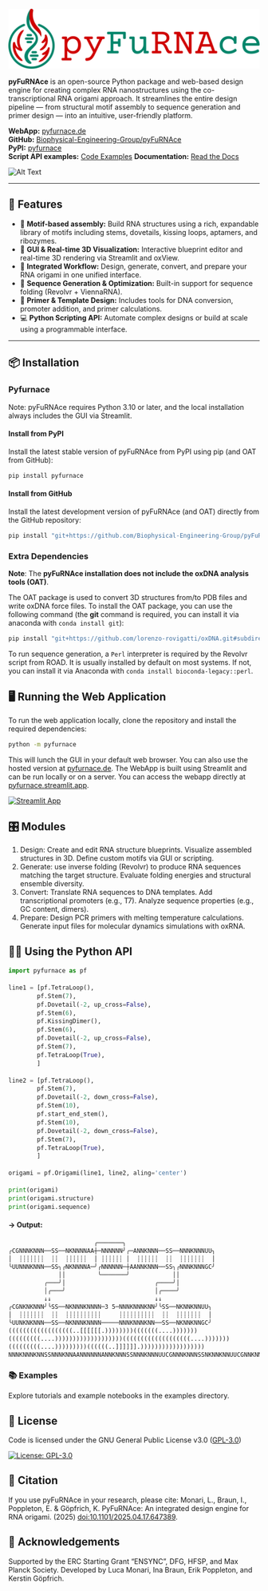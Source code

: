 ![Alt Text](https://github.com/Biophysical-Engineering-Group/pyFuRNAce/blob/main/pyfurnace/app/static/logo_text.png?raw=true)

**pyFuRNAce** is an open-source Python package and web-based design engine for creating complex RNA nanostructures using the co-transcriptional RNA origami approach. It streamlines the entire design pipeline — from structural motif assembly to sequence generation and primer design — into an intuitive, user-friendly platform.

<!-- **Documentation & Source:** _Coming Soon_\ -->
**WebApp:** [pyfurnace.de](http://pyfurnace.de)\
**GitHub:** [Biophysical-Engineering-Group/pyFuRNAce](https://github.com/Biophysical-Engineering-Group/pyFuRNAce)\
**PyPI:** [pyfurnace](https://pypi.org/project/pyfurnace/)\
**Script API examples:** [Code Examples](https://github.com/Biophysical-Engineering-Group/pyFuRNAce/tree/main/examples)
**Documentation:** [Read the Docs](https://pyfurnace.readthedocs.io/en/latest/)

![Alt Text](https://github.com/Biophysical-Engineering-Group/pyFuRNAce/blob/main/pyfurnace/app/static/walkthrough_1min.gif?raw=true)

---

## 🚀 Features

- 🧩 **Motif-based assembly:** Build RNA structures using a rich, expandable library of motifs including stems, dovetails, kissing loops, aptamers, and ribozymes.
- 🎨 **GUI & Real-time 3D Visualization:** Interactive blueprint editor and real-time 3D rendering via Streamlit and oxView.
- 🔄 **Integrated Workflow:** Design, generate, convert, and prepare your RNA origami in one unified interface.
- 🧬 **Sequence Generation & Optimization:** Built-in support for sequence folding (Revolvr + ViennaRNA).
- 🧪 **Primer & Template Design:** Includes tools for DNA conversion, promoter addition, and primer calculations.
- 💻 **Python Scripting API:** Automate complex designs or build at scale using a programmable interface.

---

## 📦 Installation

### Pyfurnace 

Note: pyFuRNAce requires Python 3.10 or later, and the local installation always includes the GUI via Streamlit.

#### Install from PyPI 
Install the latest stable version of pyFuRNAce from PyPI using pip (and OAT from GitHub):

```bash
pip install pyfurnace
```

#### Install from GitHub
Install the latest development version of pyFuRNAce (and OAT) directly from the GitHub repository:

```bash
pip install "git+https://github.com/Biophysical-Engineering-Group/pyFuRNAce.git"
```

### Extra Dependencies

**Note**: The **pyFuRNAce installation does not include the oxDNA analysis tools (OAT)**. 

The OAT package is used to convert 3D structures from/to PDB files and write oxDNA force files. 
To install the OAT package, you can use the following command (the **git** command is required, you can install it via anaconda with `conda install git`):

```bash
pip install "git+https://github.com/lorenzo-rovigatti/oxDNA.git#subdirectory=analysis"
```

To run sequence generation, a `Perl` interpreter is required by the Revolvr script from ROAD. It is usually installed by default on most systems. If not, you can install it via Anaconda with `conda install bioconda-legacy::perl`.

## 🖥️ Running the Web Application

To run the web application locally, clone the repository and install the required dependencies:

```bash
python -m pyfurnace
```

This will lunch the GUI in your default web browser. 
You can also use the hosted version at [pyfurnace.de](http://pyfurnace.de).
The WebApp is built using Streamlit and can be run locally or on a server. You can access the webapp directly at 
[pyfurnace.streamlit.app](https://pyfurnace.streamlit.app).

[![Streamlit App](https://static.streamlit.io/badges/streamlit_badge_black_white.svg)](https://pyfurnace.streamlit.app/)

## 🎛 Modules

1. Design: Create and edit RNA structure blueprints. Visualize assembled structures in 3D.
Define custom motifs via GUI or scripting.
2. Generate: use inverse folding (Revolvr) to produce RNA sequences matching the target structure. Evaluate folding energies and structural ensemble diversity.
3. Convert: Translate RNA sequences to DNA templates. Add transcriptional promoters (e.g., T7). Analyze sequence properties (e.g., GC content, dimers).
4. Prepare: Design PCR primers with melting temperature calculations. Generate input files for molecular dynamics simulations with oxRNA.

## 🧑‍💻 Using the Python API

```python
import pyfurnace as pf

line1 = [pf.TetraLoop(),
        pf.Stem(7),
        pf.Dovetail(-2, up_cross=False),
        pf.Stem(6),
        pf.KissingDimer(),
        pf.Stem(6),
        pf.Dovetail(-2, up_cross=False),
        pf.Stem(7),
        pf.TetraLoop(True),
        ]

line2 = [pf.TetraLoop(),
        pf.Stem(7),
        pf.Dovetail(-2, down_cross=False),
        pf.Stem(10),
        pf.start_end_stem(),
        pf.Stem(10),
        pf.Dovetail(-2, down_cross=False),
        pf.Stem(7),
        pf.TetraLoop(True),
        ]

origami = pf.Origami(line1, line2, aling='center')

print(origami)
print(origami.structure)
print(origami.sequence)
```

#### -> Output:
```
                        ╭───────╮
╭CGNNNKNNN──SS──NKNNNNAA┼─NNNNNN╯╭─ANNKNNN──SS──NNNKNNNUU╮
│  ┊┊┊┊┊┊┊  ┊┊  ┊┊┊┊┊┊  │ ┊┊┊┊┊┊ │  ┊┊┊┊┊┊  ┊┊  ┊┊┊┊┊┊┊  │
╰UUNNNKNNN──SS╮╭NKNNNNA─╯╭NNNNNN─┼AANNKNNN──SS╮╭NNNKNNNGC╯
              ││         ╰───────╯            ││
          ╭───╯│                         ╭────╯│
          │╭───╯                         │╭────╯
          ↓↓                             ↓↓
╭CGNKNKNNN╯╰SS──NKNNNKNNNN─3 5─NNNKNNNKNN╯╰SS──NKNNKNNUU╮
│  ┊┊┊┊┊┊┊  ┊┊  ┊┊┊┊┊┊┊┊┊┊     ┊┊┊┊┊┊┊┊┊┊  ┊┊  ┊┊┊┊┊┊┊  │
╰UUNKNKNNN──SS──NKNNNKNNNN─────NNNKNNNKNN──SS──NKNNKNNGC╯
((((((((((((((((((..[[[[[[.))))))))(((((((....)))))))(((((((((....)))))))))))))))))))(((((((((((((((((((....)))))))(((((((((....)))))))))((((((..]]]]]].))))))))))))))))))
NNNKNNNKNNSSNNNKNNAANNNNNNANNKNNNSSNNNKNNNUUCGNNNKNNNSSNKNNKNNUUCGNNKNNKNSSNNKNNNKNNNNNNNKNNNKNSSNNNKNKNUUCGNKNKNNNSSNNNKNNNUUCGNNNKNNNSSNKNNNNAANNNNNNANNNNKNSSNKNNNKNNNN
```

### 📚 Examples

Explore tutorials and example notebooks in the examples directory.

## 📜 License

Code is licensed under the GNU General Public License v3.0 ([GPL-3.0](https://www.gnu.org/licenses/gpl-3.0.en.html))

[![License: GPL-3.0](https://img.shields.io/badge/License-GPL%20v3-lightgrey.svg)](https://www.gnu.org/licenses/gpl-3.0.en.html)

## 🧠 Citation

If you use pyFuRNAce in your research, please cite:
Monari, L., Braun, I., Poppleton, E. & Göpfrich, K. PyFuRNAce: An integrated design engine for RNA origami. (2025) [doi:10.1101/2025.04.17.647389](https://doi.org/10.1101/2025.04.17.647389).

## 🙏 Acknowledgements

Supported by the ERC Starting Grant “ENSYNC”, DFG, HFSP, and Max Planck Society. Developed by Luca Monari, Ina Braun, Erik Poppleton, and Kerstin Göpfrich.
